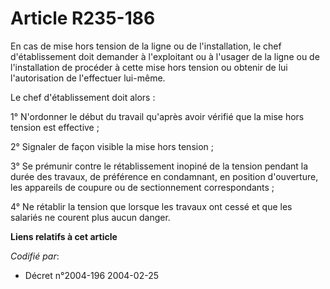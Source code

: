 # Article R235-186

En cas de mise hors tension de la ligne ou de l'installation, le chef d'établissement doit demander à l'exploitant ou à
l'usager de la ligne ou de l'installation de procéder à cette mise hors tension ou obtenir de lui l'autorisation de
l'effectuer lui-même.

Le chef d'établissement doit alors :

1° N'ordonner le début du travail qu'après avoir vérifié que la mise hors tension est effective ;

2° Signaler de façon visible la mise hors tension ;

3° Se prémunir contre le rétablissement inopiné de la tension pendant la durée des travaux, de préférence en condamnant, en
position d'ouverture, les appareils de coupure ou de sectionnement correspondants ;

4° Ne rétablir la tension que lorsque les travaux ont cessé et que les salariés ne courent plus aucun danger.

**Liens relatifs à cet article**

_Codifié par_:

  - Décret n°2004-196 2004-02-25
